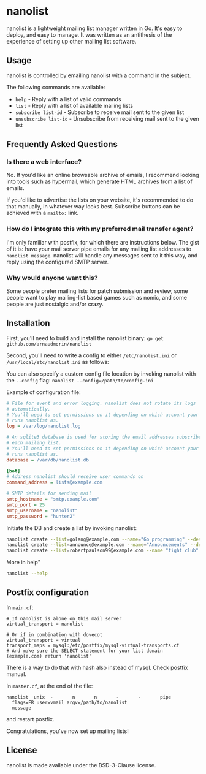 nanolist
========

nanolist is a lightweight mailing list manager written in Go. It's easy to
deploy, and easy to manage. It was written as an antithesis of the experience
of setting up other mailing list software.

Usage
-----

nanolist is controlled by emailing nanolist with a command in the subject.

The following commands are available:

* `help` - Reply with a list of valid commands
* `list` - Reply with a list of available mailing lists
* `subscribe list-id` - Subscribe to receive mail sent to the given list
* `unsubscribe list-id` - Unsubscribe from receiving mail sent to the given list

Frequently Asked Questions
--------------------------

### Is there a web interface?

No. If you'd like an online browsable archive of emails, I recommend looking
into tools such as hypermail, which generate HTML archives from a list of
emails.

If you'd like to advertise the lists on your website, it's recommended to do
that manually, in whatever way looks best. Subscribe buttons can be achieved
with a `mailto:` link.

### How do I integrate this with my preferred mail transfer agent?

I'm only familiar with postfix, for which there are instructions below. The
gist of it is: have your mail server pipe emails for any mailing list addresses
to `nanolist message`. nanolist will handle any messages sent to it this way,
and reply using the configured SMTP server.

### Why would anyone want this?

Some people prefer mailing lists for patch submission and review, some people
want to play mailing-list based games such as nomic, and some people are just
nostalgic and/or crazy.

Installation
------------

First, you'll need to build and install the nanolist binary:
`go get github.com/arnaudmorin/nanolist`

Second, you'll need to write a config to either `/etc/nanolist.ini`
or `/usr/local/etc/nanolist.ini` as follows:

You can also specify a custom config file location by invoking nanolist
with the `--config` flag: `nanolist --config=/path/to/config.ini`

Example of configuration file:
```ini
# File for event and error logging. nanolist does not rotate its logs
# automatically.
# You'll need to set permissions on it depending on which account your MTA
# runs nanolist as.
log = /var/log/nanolist.log

# An sqlite3 database is used for storing the email addresses subscribed to
# each mailing list.
# You'll need to set permissions on it depending on which account your MTA
# runs nanolist as.
database = /var/db/nanolist.db

[bot]
# Address nanolist should receive user commands on
command_address = lists@example.com

# SMTP details for sending mail
smtp_hostname = "smtp.example.com"
smtp_port = 25
smtp_username = "nanolist"
smtp_password = "hunter2"
```

Initiate the DB and create a list by invoking nanolist:
```bash
nanolist create --list=golang@example.com --name="Go programming" --description="General discussion of Go programming" --bcc archive@example.com --bcc datahoarder@example.com
nanolist create --list=announce@example.com --name="Announcements" --description="Important announcements" --poster admin@example.com --poster moderator@example.com
nanolist create --list=robertpaulson99@example.com --name "fight club" --flag subscribers_only --flag hidden
```

More in help"
```bash
nanolist --help
```

Postfix configuration
---------------------

In `main.cf`:

```
# If nanolist is alone on this mail server
virtual_transport = nanolist

# Or if in combination with dovecot
virtual_transport = virtual
transport_maps = mysql:/etc/postfix/mysql-virtual-transports.cf
# And make sure the SELECT statement for your list domain (example.com) return 'nanolist'
```

There is a way to do that with hash also instead of mysql. Check postfix manual.

In `master.cf`, at the end of the file:
```
nanolist  unix  -       n       n       -       -       pipe
  flags=FR user=vmail argv=/path/to/nanolist
  message
```

and restart postfix.

Congratulations, you've now set up mailing lists!

License
-------

nanolist is made available under the BSD-3-Clause license.
